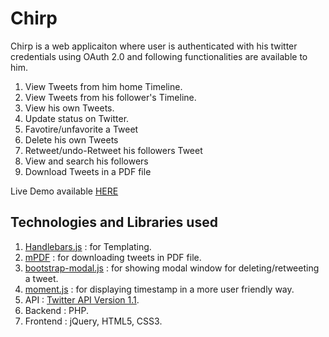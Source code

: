 Chirp
=====

Chirp is a web applicaiton where user is authenticated with his twitter credentials using OAuth 2.0 and following functionalities are available to him.

<ol>
<li>View Tweets from him home Timeline.</li>
<li>View Tweets from his follower's Timeline.</li>
<li>View his own Tweets.</li>
<li>Update status on Twitter.</li>
<li>Favotire/unfavorite a Tweet</li>
<li>Delete his own Tweets</li>
<li>Retweet/undo-Retweet his followers Tweet</li>
<li>View and search his followers</li>
<li>Download Tweets in a PDF file</li>
</ol>

Live Demo available [HERE](http://www.umawoodenpallet.com/rtcamp/chirp/index.php)


Technologies and Libraries used
-------------------------------

1. [Handlebars.js](http://www.handlebarsjs.com) : for Templating.
2. [mPDF](http://www.mpdf1.com/mpdf/index.php) : for downloading tweets in PDF file.
3. [bootstrap-modal.js](https://github.com/jschr/bootstrap-modal) : for showing modal window for deleting/retweeting a tweet.
4. [moment.js](http://www.momentjs.com) : for displaying timestamp in a more user friendly way.
5. API : [Twitter API Version 1.1](https://dev.twitter.com/docs/api/1.1).
6. Backend : PHP.
7. Frontend : jQuery, HTML5, CSS3.

